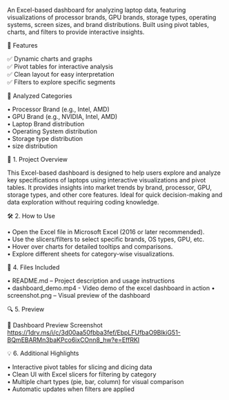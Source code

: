 An Excel-based dashboard for analyzing laptop data, featuring visualizations of processor brands, GPU brands, storage types, operating systems, screen sizes, and brand distributions. Built using pivot tables, charts, and filters to provide interactive insights.

📁 Features

✅ Dynamic charts and graphs  
✅ Pivot tables for interactive analysis  
✅ Clean layout for easy interpretation  
✅ Filters to explore specific segments  

📌 Analyzed Categories

•  Processor Brand (e.g., Intel, AMD)  
•  GPU Brand (e.g., NVIDIA, Intel, AMD)  
•  Laptop Brand distribution  
•  Operating System distribution  
•  Storage type distribution  
•  size distribution  

🧩 1. Project Overview  

This Excel-based dashboard is designed to help users explore and analyze key specifications of laptops using interactive visualizations and pivot tables. It provides insights into market trends by brand, processor, GPU, storage types, and other core features. Ideal for quick decision-making and data exploration without requiring coding knowledge.

🛠️ 2. How to Use  

• Open the Excel file in Microsoft Excel (2016 or later recommended).  
• Use the slicers/filters to select specific brands, OS types, GPU, etc.  
• Hover over charts for detailed tooltips and comparisons.  
• Explore different sheets for category-wise visualizations.  

📂 4. Files Included  
 
• README.md – Project description and usage instructions  
• dashboard_demo.mp4 - Video demo of the excel dashboard in action
• screenshot.png – Visual preview of the dashboard  

🔍 5. Preview

📸 Dashboard Preview Screenshot
https://1drv.ms/i/c/3d00aa50fbba3fef/EbpLFUfbaO9BlkiG51-BQmEBARMn3baKPco6ixCOnn8_hw?e=EffRKI

💡 6. Additional Highlights  

• Interactive pivot tables for slicing and dicing data  
• Clean UI with Excel slicers for filtering by category  
• Multiple chart types (pie, bar, column) for visual comparison  
• Automatic updates when filters are applied  

